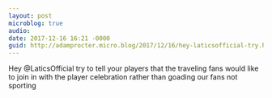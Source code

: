 ```yaml
---
layout: post
microblog: true
audio: 
date: 2017-12-16 16:21 -0000
guid: http://adamprocter.micro.blog/2017/12/16/hey-laticsofficial-try.html
---
```

Hey @LaticsOfficial try to tell your players that the traveling fans would like to join in with the player celebration rather than goading our fans not sporting
